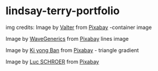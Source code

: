 # lindsay-terry-portfolio

img credits: 
Image by <a href="https://pixabay.com/users/valterm-24820004/?utm_source=link-attribution&utm_medium=referral&utm_campaign=image&utm_content=8622786">Valter</a> from <a href="https://pixabay.com//?utm_source=link-attribution&utm_medium=referral&utm_campaign=image&utm_content=8622786">Pixabay</a> -container image

Image by <a href="https://pixabay.com/users/wavegenerics-29440244/?utm_source=link-attribution&utm_medium=referral&utm_campaign=image&utm_content=7854576">WaveGenerics</a> from <a href="https://pixabay.com//?utm_source=link-attribution&utm_medium=referral&utm_campaign=image&utm_content=7854576">Pixabay</a> lines image

Image by <a href="https://pixabay.com/users/heavenbeat-962982/?utm_source=link-attribution&utm_medium=referral&utm_campaign=image&utm_content=1036325">Ki yong Ban</a> from <a href="https://pixabay.com//?utm_source=link-attribution&utm_medium=referral&utm_campaign=image&utm_content=1036325">Pixabay</a> - triangle gradient

Image by <a href="https://pixabay.com/users/toush-469535/?utm_source=link-attribution&utm_medium=referral&utm_campaign=image&utm_content=1232379">Luc SCHROER</a> from <a href="https://pixabay.com//?utm_source=link-attribution&utm_medium=referral&utm_campaign=image&utm_content=1232379">Pixabay</a>

